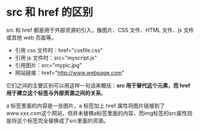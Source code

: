 # src 和 href 的区别

src 和 href 都是用于外部资源的引入，像图片、CSS 文件、HTML 文件、js 文件或其他 web 页面等。

- 引用 css 文件时：href="cssfile.css"
- 引用 js 文件时：src="myscript.js"
- 引用图片：src="mypic.jpg"
- 网站链接：href="http://www.webpage.com"

它们之间的主要区别可以用这样一句话来概括：**src 用于替代这个元素，而 href 用于建立这个标签与外部资源之间的关系**。

a 标签里面的内容是一张图片，a 标签加上 href 属性将图片链接到了www.xxx.com这个网站，但并未替换a标签里面的内容，而img标签的src属性则是将这个标签完全替换成了src里面的资源。
